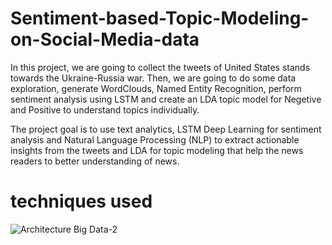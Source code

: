 # Sentiment-based-Topic-Modeling-on-Social-Media-data
In this project, we are going to collect the tweets of United States stands towards the Ukraine-Russia war. Then, we are going to do some data exploration, generate WordClouds, Named Entity Recognition, perform sentiment analysis using LSTM and create an LDA topic model for Negetive and Positive to understand topics individually.

The project goal is to use text analytics, LSTM Deep Learning for sentiment analysis and Natural Language Processing (NLP) to extract actionable insights from the tweets and LDA for topic modeling that help the news readers to better understanding of news.​
# techniques used

![Architecture Big Data-2](https://user-images.githubusercontent.com/58078466/166967117-9c9c17cf-0587-451e-aad9-fa523e89e77f.png)

